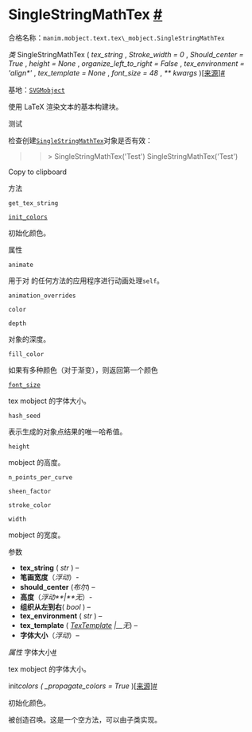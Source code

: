 # SingleStringMathTex [#](#singlestringmathtex "此标题的固定链接")

合格名称：`manim.mobject.text.tex\_mobject.SingleStringMathTex`

_类_ SingleStringMathTex ( _tex_string_ , _Stroke_width = 0_ , _Should_center = True_ , _height = None_ , _organize_left_to_right = False_ , _tex_environment = 'align\*'_ , _tex_template = None_ , _font_size = 48_ , _\*\* kwargs_ )[\[来源\]](../_modules/manim/mobject/text/tex_mobject.html#SingleStringMathTex)[#](#manim.mobject.text.tex_mobject.SingleStringMathTex "此定义的固定链接")

基地：[`SVGMobject`](manim.mobject.svg.svg_mobject.SVGMobject.html#manim.mobject.svg.svg_mobject.SVGMobject "manim.mobject.svg.svg_mobject.SVGMobject")

使用 LaTeX 渲染文本的基本构建块。

测试

检查创建[`SingleStringMathTex`](#manim.mobject.text.tex_mobject.SingleStringMathTex "manim.mobject.text.tex_mobject.SingleStringMathTex")对象是否有效：

> > \> SingleStringMathTex('Test')
> > SingleStringMathTex('Test')

Copy to clipboard

方法

`get_tex_string`

[`init_colors`](#manim.mobject.text.tex_mobject.SingleStringMathTex.init_colors "manim.mobject.text.tex_mobject.SingleStringMathTex.init_colors")

初始化颜色。

属性

`animate`

用于对 的任何方法的应用程序进行动画处理`self`。

`animation_overrides`

`color`

`depth`

对象的深度。

`fill_color`

如果有多种颜色（对于渐变），则返回第一个颜色

[`font_size`](#manim.mobject.text.tex_mobject.SingleStringMathTex.font_size "manim.mobject.text.tex_mobject.SingleStringMathTex.font_size")

tex mobject 的字体大小。

`hash_seed`

表示生成的对象点结果的唯一哈希值。

`height`

mobject 的高度。

`n_points_per_curve`

`sheen_factor`

`stroke_color`

`width`

mobject 的宽度。

参数

- **tex_string** ( _str_ ) –
- **笔画宽度**（_浮动_）-
- **should_center** (_布尔_) –
- **高度**（_浮动**|**无_）-
- **组织从左到右**( _bool_ ) –
- **tex_environment** ( _str_ ) –
- **tex_template** ( [_TexTemplate_](manim.utils.tex.TexTemplate.html#manim.utils.tex.TexTemplate "manim.utils.tex.TexTemplate") _|\_\_无_) –
- **字体大小**（_浮动_）–

_属性_ 字体大小[#](#manim.mobject.text.tex_mobject.SingleStringMathTex.font_size "此定义的固定链接")

tex mobject 的字体大小。

init*colors ( \_propagate_colors = True* )[\[来源\]](../_modules/manim/mobject/text/tex_mobject.html#SingleStringMathTex.init_colors)[#](#manim.mobject.text.tex_mobject.SingleStringMathTex.init_colors "此定义的固定链接")

初始化颜色。

被创造召唤。这是一个空方法，可以由子类实现。
